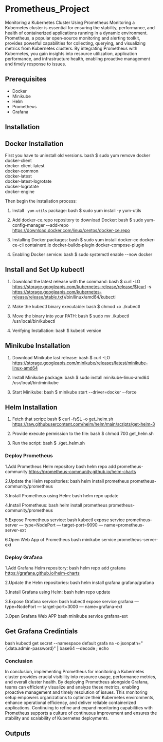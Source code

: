 # Prometheus_Project
Monitoring a Kubernetes Cluster Using Prometheus
Monitoring a Kubernetes cluster is essential for ensuring the stability, performance, and health of containerized applications running in a dynamic environment. Prometheus, a popular open-source monitoring and alerting toolkit, provides powerful capabilities for collecting, querying, and visualizing metrics from Kubernetes clusters. By integrating Prometheus with Kubernetes, you gain insights into resource utilization, application performance, and infrastructure health, enabling proactive management and timely response to issues.

## Prerequisites
- Docker
- Minikube
- Helm
- Prometheus
- Grafana

## Installation

## Docker Installation

First you have to uninstall old versions. 
bash
$ sudo yum remove docker \
                  docker-client \
                  docker-client-latest \
                  docker-common \
                  docker-latest \
                  docker-latest-logrotate \
                  docker-logrotate \
                  docker-engine


Then begin the installation process:

1. Install `` yum-utils`` package:
bash 
$ sudo yum install -y yum-utils 


2. Add docker-ce.repo repository to download Docker:
bash 
$ sudo yum-config-manager --add-repo https://download.docker.com/linux/centos/docker-ce.repo 

3. Installing Docker packages:
bash 
$ sudo yum install docker-ce docker-ce-cli containerd.io docker-buildx-plugin docker-compose-plugin 

4. Enabling Docker service:
bash 
$ sudo systemctl enable --now docker


## Install and Set Up kubectl

1. Download the latest release with the command:
bash 
$ curl -LO https://storage.googleapis.com/kubernetes-release/release/$(curl -s https://storage.googleapis.com/kubernetes-release/release/stable.txt)/bin/linux/amd64/kubectl


2. Make the kubectl binary executable:
bash 
$ chmod +x ./kubectl


3. Move the binary into your PATH:
bash 
$ sudo mv ./kubectl /usr/local/bin/kubectl


4. Verifying Installation:
bash 
$ kubectl version


## Minikube Installation

1. Download Minikube last release:
bash 
$ curl -LO https://storage.googleapis.com/minikube/releases/latest/minikube-linux-amd64

2. Install Minikube package:
bash 
$ sudo install minikube-linux-amd64 /usr/local/bin/minikube

3. Start Minikube:
bash 
$ minikube start --driver=docker --force


## Helm Installation

1. Fetch that script:
bash 
$ curl -fsSL -o get_helm.sh https://raw.githubusercontent.com/helm/helm/main/scripts/get-helm-3

2. Provide execute permission to the file:
bash 
$ chmod 700 get_helm.sh

3. Run the script:
bash 
$ ./get_helm.sh


### Deploy Prometheus
1.Add Prometheus Helm repository
bash
helm repo add prometheus-community https://prometheus-community.github.io/helm-charts

2.Update the Helm repositories:
bash
helm install prometheus prometheus-community/prometheus

3.Install Prometheus using Helm:
bash
helm repo update

4.Install Prometheus:
bash
helm install prometheus prometheus-community/prometheus

5.Expose Prometheus service:
bash
kubectl expose service prometheus-server — type=NodePort — target-port=9090 — name=prometheus-server-ext

6.Open Web App of Prometheus
bash
minikube service prometheus-server-ext



### Deploy Grafana

1.Add Grafana Helm repository:
bash
helm repo add grafana https://grafana.github.io/helm-charts

2.Update the Helm repositories:
bash
helm install grafana grafana/grafana

3.Install Grafana using Helm:
bash
helm repo update

3.Expose Grafana service:
bash
kubectl expose service grafana — type=NodePort — target-port=3000 — name=grafana-ext

3.Open Grafana Web APP
bash
minikube service grafana-ext


## Get Grafana Credintials
bash
kubectl get secret --namespace default grafa
na -o jsonpath="{.data.admin-password}" | base64 --decode ; echo

### Conclusion

In conclusion, implementing Prometheus for monitoring a Kubernetes cluster provides crucial visibility into resource usage, performance metrics, and overall cluster health. By deploying Prometheus alongside Grafana, teams can efficiently visualize and analyze these metrics, enabling proactive management and timely resolution of issues. This monitoring setup empowers organizations to optimize their Kubernetes environments, enhance operational efficiency, and deliver reliable containerized applications. Continuing to refine and expand monitoring capabilities with Prometheus supports a culture of continuous improvement and ensures the stability and scalability of Kubernetes deployments.


## Outputs

